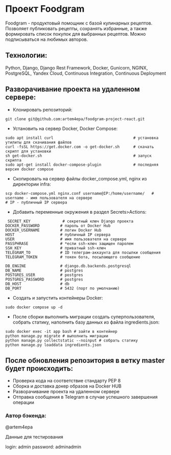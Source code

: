 # Проект Foodgram  

Foodgram - продуктовый помощник с базой кулинарных рецептов. Позволяет публиковать рецепты, сохранять избранные, а также формировать список покупок для выбранных рецептов. Можно подписываться на любимых авторов.  

## Технологии:  
Python, Django, Django Rest Framework, Docker, Gunicorn, NGINX, PostgreSQL, Yandex Cloud, Continuous Integration, Continuous Deployment

## Разворачивание проекта на удаленном сервере:  
* Клонировать репозиторий:  
```
git clone git@github.com:artem4epa/foodgram-project-react.git
```
* Установить на сервер Docker, Docker Compose:
```
sudo apt install curl                                   # установка утилиты для скачивания файлов
curl -fsSL https://get.docker.com -o get-docker.sh      # скачать скрипт для установки
sh get-docker.sh                                        # запуск скрипта
sudo apt-get install docker-compose-plugin              # последняя версия docker compose
``` 
* Скопировать на сервер файлы docker_compose.yml, nginx из директории infra:

```
scp docker-compose.yml nginx.conf username@IP:/home/username/   # username - имя пользователя на сервере
# IP - публичный IP сервера
```  

* Добавить переменные окружения в раздел Secrets>Actions:
```
 SECRET_KEY              # секретный ключ Django проекта
DOCKER_PASSWORD         # пароль от Docker Hub
DOCKER_USERNAME         # логин Docker Hub
HOST                    # публичный IP сервера
USER                    # имя пользователя на сервере
PASSPHRASE              # *если ssh-ключ защищен паролем
SSH_KEY                 # приватный ssh-ключ
TELEGRAM_TO             # ID телеграм-аккаунта для посылки сообщения
TELEGRAM_TOKEN          # токен бота, посылающего сообщение

DB_ENGINE               # django.db.backends.postgresql
DB_NAME                 # postgres
POSTGRES_USER           # postgres
POSTGRES_PASSWORD       # postgres
DB_HOST                 # db
DB_PORT                 # 5432 (порт по умолчанию)
```
* Создать и запустить контейнеры Docker:
```
sudo docker compose up -d
```
* После сборки выполнить миграции создать суперпользователя, собрать статику, наполнить базу данных из файла ingredients.json:
```
sudo docker exec -it app bash # зайти в контейнер
python manage.py migrate # выполнить миграции
python manage.py collectstatic --noinput # собрать статику
python manage.py loaddata ingredients.json
```

## После обновления репозитория в ветку master будет происходить:
* Проверка кода на соответствие стандарту PEP 8
* Сборка и доставка докер образов на Docker HUB
* Разворачивание проекта на удаленном сервере
* Отправка сообщения в Telegram в случае успешного завершения операции



### Автор бэкенда: 
@artem4epa

Данные для тестирования

login: admin
password: adminadmin
